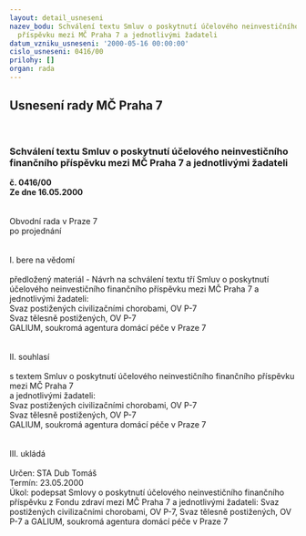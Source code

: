 ```yaml
---
layout: detail_usneseni
nazev_bodu: Schválení textu Smluv o poskytnutí účelového neinvestičního finančního
  příspěvku mezi MČ Praha 7 a jednotlivými žadateli
datum_vzniku_usneseni: '2000-05-16 00:00:00'
cislo_usneseni: 0416/00
prilohy: []
organ: rada
---
```

<div id="ucUsn_pList" class="usn">
	<span><h2>Usnesení rady MČ Praha 7 </h2>
<br></span><div class="standBody">
<span><h3>Schválení textu Smluv o poskytnutí účelového neinvestičního finančního příspěvku mezi MČ Praha 7 a jednotlivými žadateli</h3></span><div class="center">
		<strong>č. 0416/00</strong><br>
	</div>
<div class="center">
		<strong>Ze dne 16.05.2000</strong><br><br>
	</div>
<br>Obvodní rada v Praze 7<br>po projednání<br><br><br>I.	bere na vědomí<br><br> předložený materiál - Návrh na schválení textu tří Smluv o poskytnutí účelového neinvestičního finančního příspěvku mezi MČ Praha 7 a jednotlivými žadateli:<br>Svaz postižených civilizačními chorobami, OV P-7<br>Svaz tělesně postižených, OV P-7<br>GALIUM, soukromá agentura domácí péče v Praze 7<br><br><br>II.	souhlasí <br><br>s textem Smluv o poskytnutí účelového neinvestičního finančního příspěvku mezi MČ Praha 7 <br>a jednotlivými žadateli:<br>Svaz postižených civilizačními chorobami, OV P-7<br>Svaz tělesně postižených, OV P-7<br>GALIUM, soukromá agentura domácí péče v Praze 7<br><br><br>III.	ukládá <br><br> Určen:	     	STA Dub Tomáš<br>Termín: 23.05.2000<br>Úkol:	podepsat Smlovy o poskytnutí účelového neinvestičního finančního příspěvku z Fondu zdraví mezi MČ Praha 7 a jednotlivými žadateli: Svaz postižených civilizačními chorobami, OV P-7, Svaz tělesně postižených, OV P-7 a GALIUM, soukromá agentura domácí péče v Praze 7<br> <br><br>
</div>
</div>